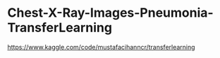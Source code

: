 # Chest-X-Ray-Images-Pneumonia-TransferLearning


https://www.kaggle.com/code/mustafacihanncr/transferlearning


